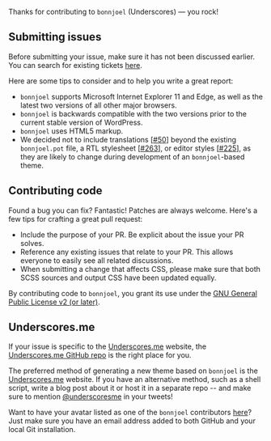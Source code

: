 Thanks for contributing to `bonnjoel` (Underscores) — you rock!

## Submitting issues
Before submitting your issue, make sure it has not been discussed earlier. You can search for existing tickets [here](https://github.com/Automattic/bonnjoel/search).

Here are some tips to consider and to help you write a great report:

* `bonnjoel` supports Microsoft Internet Explorer 11 and Edge, as well as the latest two versions of all other major browsers.
* `bonnjoel` is backwards compatible with the two versions prior to the current stable version of WordPress.
* `bonnjoel` uses HTML5 markup.
* We decided not to include translations [[#50](https://github.com/Automattic/bonnjoel/pull/50)] beyond the existing `bonnjoel.pot` file, a RTL stylesheet [[#263](https://github.com/Automattic/bonnjoel/pull/263)], or editor styles [[#225](https://github.com/Automattic/bonnjoel/pull/225)], as they are likely to change during development of an `bonnjoel`-based theme.

## Contributing code

Found a bug you can fix? Fantastic! Patches are always welcome. Here's a few tips for crafting a great pull request:

* Include the purpose of your PR. Be explicit about the issue your PR solves.
* Reference any existing issues that relate to your PR. This allows everyone to easily see all related discussions.
* When submitting a change that affects CSS, please make sure that both SCSS sources and output CSS have been updated equally.

By contributing code to `bonnjoel`, you grant its use under the [GNU General Public License v2 (or later)](http://www.gnu.org/licenses/gpl-2.0.html).

## Underscores.me
If your issue is specific to the [Underscores.me](http://underscores.me) website, the [Underscores.me GitHub repo](https://github.com/Automattic/underscores.me) is the right place for you.

The preferred method of generating a new theme based on `bonnjoel` is the [Underscores.me](http://underscores.me) website. If you have an alternative method, such as a shell script, write a blog post about it or host it in a separate repo -- and make sure to mention [@underscoresme](https://twitter.com/underscoresme) in your tweets!

Want to have your avatar listed as one of the `bonnjoel` contributors [here](http://underscores.me/#contribute)? Just make sure you have an email address added to both GitHub and your local Git installation.
